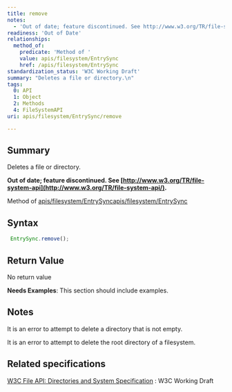 ```yaml
---
title: remove
notes:
  - 'Out of date; feature discontinued. See http://www.w3.org/TR/file-system-api/.'
readiness: 'Out of Date'
relationships:
  method_of:
    predicate: 'Method of '
    value: apis/filesystem/EntrySync
    href: /apis/filesystem/EntrySync
standardization_status: 'W3C Working Draft'
summary: "Deletes a file or directory.\n"
tags:
  0: API
  1: Object
  2: Methods
  4: FileSystemAPI
uri: apis/filesystem/EntrySync/remove

---
```

## <span>Summary</span>

Deletes a file or directory.

**Out of date; feature discontinued. See [http://www.w3.org/TR/file-system-api](http://www.w3.org/TR/file-system-api/).**

Method of [apis/filesystem/EntrySync](/apis/filesystem/EntrySync)[apis/filesystem/EntrySync](/apis/filesystem/EntrySync)

## <span>Syntax</span>

``` js
 EntrySync.remove();
```

## <span>Return Value</span>

No return value

**Needs Examples**: This section should include examples.

## <span>Notes</span>

It is an error to attempt to delete a directory that is not empty.

It is an error to attempt to delete the root directory of a filesystem.

## <span>Related specifications</span>

[W3C File API: Directories and System Specification](http://dev.w3.org/2009/dap/file-system/pub/FileSystem/)
:   W3C Working Draft
